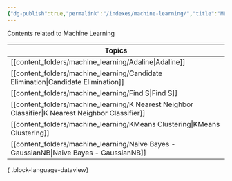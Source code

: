 ```yaml
---
{"dg-publish":true,"permalink":"/indexes/machine-learning/","title":"ML Contents","dgShowLocalGraph":true,"dgEnableSearch":true}
---
```


Contents related to Machine Learning
<br>

| Topics                                                                                               |
| ---------------------------------------------------------------------------------------------------- |
| [[content_folders/machine_learning/Adaline\|Adaline]]                                             |
| [[content_folders/machine_learning/Candidate Elimination\|Candidate Elimination]]                 |
| [[content_folders/machine_learning/Find S\|Find S]]                                               |
| [[content_folders/machine_learning/K Nearest Neighbor Classifier\|K Nearest Neighbor Classifier]] |
| [[content_folders/machine_learning/KMeans Clustering\|KMeans Clustering]]                         |
| [[content_folders/machine_learning/Naive Bayes - GaussianNB\|Naive Bayes - GaussianNB]]           |

{ .block-language-dataview}
